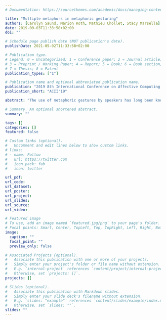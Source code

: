 ```yaml
---
# Documentation: https://sourcethemes.com/academic/docs/managing-content/

title: "Multiple metaphors in metaphoric gesturing"
authors: [Carolyn Saund, Marion Roth, Mathieu Chollet, Stacy Marsella]
date: 2019-09-03T11:33:58+02:00
doi: ""

# Schedule page publish date (NOT publication's date).
publishDate: 2021-05-02T11:33:58+02:00

# Publication type.
# Legend: 0 = Uncategorized; 1 = Conference paper; 2 = Journal article;
# 3 = Preprint / Working Paper; 4 = Report; 5 = Book; 6 = Book section;
# 7 = Thesis; 8 = Patent
publication_types: ["1"]

# Publication name and optional abbreviated publication name.
publication: "2019 8th International Conference on Affective Computing and Intelligent Interaction (ACII)"
publication_short: "ACII'19"

abstract: "The use of metaphoric gestures by speakers has long been known to influence thought in the viewer. What is less clear is the extent to which the expression of multiple metaphors in a single gesture reliably affect viewer interpretation. Additionally, gestures which express only one metaphor are not sufficient to explain the broad array of metaphoric gestures and metaphoric scenes that human speakers naturally produce. In this paper we address three issues related to the implementation of metaphoric gestures in virtual humans. First, we break down naturally occurring examples of multiple-metaphor gestures, as well as metaphoric scenes created by gesture sequences. Then, we show the importance of capturing multiple metaphoric aspects of gesture with a behavioral experiment using crowdsourced judgements of videos of alterations of the naturally occurring gestures. Finally, we discuss the challenges for computationally modeling metaphoric gestures that are raised by our findings."

# Summary. An optional shortened abstract.
summary: ""

tags: []
categories: []
featured: false

# Custom links (optional).
#   Uncomment and edit lines below to show custom links.
# links:
# - name: Follow
#   url: https://twitter.com
#   icon_pack: fab
#   icon: twitter

url_pdf:
url_code:
url_dataset:
url_poster:
url_project:
url_slides:
url_source:
url_video:

# Featured image
# To use, add an image named `featured.jpg/png` to your page's folder.
# Focal points: Smart, Center, TopLeft, Top, TopRight, Left, Right, BottomLeft, Bottom, BottomRight.
image:
  caption: ""
  focal_point: ""
  preview_only: false

# Associated Projects (optional).
#   Associate this publication with one or more of your projects.
#   Simply enter your project's folder or file name without extension.
#   E.g. `internal-project` references `content/project/internal-project/index.md`.
#   Otherwise, set `projects: []`.
projects: []

# Slides (optional).
#   Associate this publication with Markdown slides.
#   Simply enter your slide deck's filename without extension.
#   E.g. `slides: "example"` references `content/slides/example/index.md`.
#   Otherwise, set `slides: ""`.
slides: ""
---
```

